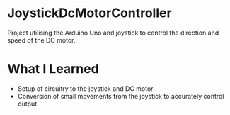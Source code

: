 # JoystickDcMotorController

Project utilising the Arduino Uno and joystick to control the direction and speed of the DC motor.

# What I Learned

* Setup of circuitry to the joystick and DC motor
* Conversion of small movements from the joystick to accurately control output
